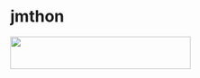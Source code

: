 # jmthon

<p align="left"><a href="https://heroku.com/deploy?template=https://github.com/robiniq123/roz"> <img src="https://img.shields.io/badge/Deploy%20To%20Heroku-purple?style=for-the-badge&logo=heroku" width="320" height="58.45"/></a></p>

